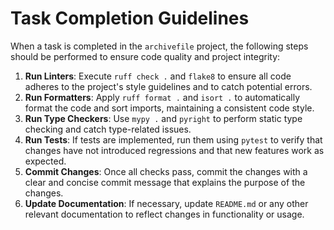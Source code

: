 # Task Completion Guidelines

When a task is completed in the `archivefile` project, the following steps should be performed to ensure code quality and project integrity:

1.  **Run Linters**: Execute `ruff check .` and `flake8` to ensure all code adheres to the project's style guidelines and to catch potential errors.
2.  **Run Formatters**: Apply `ruff format .` and `isort .` to automatically format the code and sort imports, maintaining a consistent code style.
3.  **Run Type Checkers**: Use `mypy .` and `pyright` to perform static type checking and catch type-related issues.
4.  **Run Tests**: If tests are implemented, run them using `pytest` to verify that changes have not introduced regressions and that new features work as expected.
5.  **Commit Changes**: Once all checks pass, commit the changes with a clear and concise commit message that explains the purpose of the changes.
6.  **Update Documentation**: If necessary, update `README.md` or any other relevant documentation to reflect changes in functionality or usage.